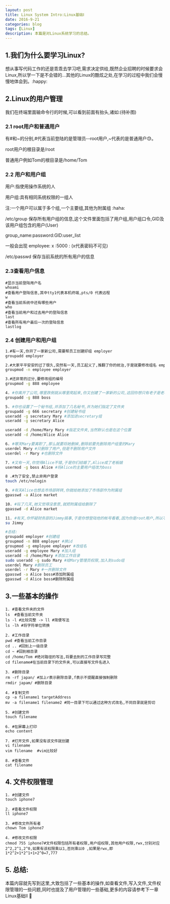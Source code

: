 ```yaml
---
layout: post
title: Linux System Intro:Linux基础Ⅰ
date: 2016-9-21
categories: blog
tags: [Linux]
description: 本篇是对Linux系统学习的总结。
---
```


## 1.我们为什么要学习Linux?

想从事写代码工作的还是乖乖去学习吧,需求决定供给,既然企业招聘的时候要求会Linux,所以学一下是不会错的...其他的Linux的酷炫之处,在学习的过程中我们会慢慢地体会到。:happy:

## 2.Linux的用户管理

我们在终端里面输命令行的时候,可以看到前面有抬头,诸如:(待补图)

### 2.1 root用户和普通用户

有#和~的分别,#代表当前登陆的是管理员--root用户,~代表的是普通用户:sweat:。

root用户的根目录是/root

普通用户例如Tom的根目录是/home/Tom

### 2.2 用户和用户组

用户:指使用操作系统的人

用户组:具有相同系统权限的一组人

注:一个用户可以属于多个组,一个主要组,其他为附属组 :haha:

/etc/group 保存所有用户组的信息,这个文件里面包括了用户组,用户组口令,GID及该用户组包含的用户(User)

group_name:password:GID:user_list

一般会出现 employee: x :5000 : (x代表密码不可见)

/etc/passwd 保存当前系统的所有用户的信息

### 2.3查看用户信息

```shell
#显示当前登陆用户名
whoami
#查看用户登陆信息,其中tty1代表本机终端,pts/0 代表远程
w
#查看当前系统中还有哪些用户
who
#查看当前用户和过去用户的登陆信息
last
#查看所有用户最后一次的登陆信息
lastlog
```

### 2.4 创建用户和用户组

```bash
1.#有一天,你开了一家新公司,需要帮员工创建好组 employer
groupadd employer

2.#大家平平安安的过了很久,突然有一天,员工起义了,推翻了你的统治,于是就要修改组名 employer -> employee
groupmod -n employee employer

3.#还非常的过分,要修改组的编号
groupmod -g 888 employee

4. #你离开了公司,哪里跌倒就从哪里爬起来,你又创建了一家新的公司,这回你想只有老子是老板,于是你为自己创建了一个组,并设置好888为你的编号
groupadd -g 888 boss

5. #你也设置了一个秘书组,并添加了几名秘书,并为她们指定了文件夹
groupadd -g 666 secretary #创建秘书组
useradd -g secretary Mary #添加进secretary组
useradd -g secretary Alice

useradd -d /home/Mary Mary #指定文件夹,当然默认也是在这个位置
useradd -d /home/Alice Alice

6. #哪天Mary要离职了,那么就要将她删掉,删除前要先删除用户组里的Mary
userdel Mary #只删除了用户,但是不删除用户文件
userdel -r Mary #也删除文件

7. #又有一天,你觉得Alice不错,于是你们结婚了,Alice成了老板娘
usermod -g boss Alice #将Alice的主要用户组改为boss

8 .#为了安全,禁止非用户登录
touch /etc/nologin

9. #有天Alice也想去市场部转转,你就给她添加了市场部作为附属组
gpasswd -a Alice market

10. #玩了几天,她又觉得没意思,就把附属组给删除了
gpasswd -d Alice market

11. #有天,你怀疑财务部的Jimmy搞事,于是你想登陆他的帐号看看,因为你是root用户,所以不需要密码
su Jimmy

#总结:
groupadd employer #创建组
groupmod -n 888 employer #换id
groupmod -g employee employer #改组名
useradd -g employee Mary #加入组
useradd -d /home/Mary #添加工作目录
sudo useradd -g sudo Mary #给Mary管理员权限,加入到sudo组
userdel Mary #删除员工
userdel -r Mary #一并删除文件
gpasswd -a Alice boss#添加附属组
gpasswd -d Alice boss#删除附属组
```

## 3.一些基本的操作

```shell
1. #查看文件夹的文件
ls  #查看当前文件夹
ls -l #比较完整 -> ll #简便写法
ls -lh #将字符单位转换

2. #工作目录
pwd #查看当前工作目录
cd .. #回到上一级目录
cd ~ #回到根目录
cd /home/Tom #绝对路径的写法,将要去到的工作目录写完整
cd filename#在当前目录下的文件夹,可以直接写文件名进入

3. #删除目录
rm -rf japan/ #加上r表示删除目录,f表示不提醒直接强制删除
rmdir japam/ #删除目录

4. #复制文件
cp -a filename1 targetAddress 
mv -a filename1 filename2 #同一目录下可以通过这种方式改名,不同目录就是剪切

5. #创建文件
touch filename

6. #在屏幕上打印
echo content

7. #打开文件,如果没有该文件就创建
vi filename
vim filename  #vim比较好

8. #查看文件 
cat filename
```

## 4. 文件权限管理

```shell
1. #创建文件
touch iphone7

2. #查看文件权限
ll iphone7

3. #修改文件所有者
chown Tom iphone7

4. #修改文件权限
chmod 755 iphone7#文件权限包括所有者权限,用户组权限,其他用户权限,rwx,分别对应2^2,2^1,2^0,如果有该权限乘以1,否则乘以0 ,如果是rwx,即1*2^2+1*2^1+1+2^0=7,777
```

## 5. 总结:

本篇内容就先写到这里,大致包括了一些基本的操作,如查看文件,写入文件,文件权限管理的一些问题,同时也提及了用户管理的一些基础,更多的内容请参考下一章 Linux基础Ⅱ 👋

